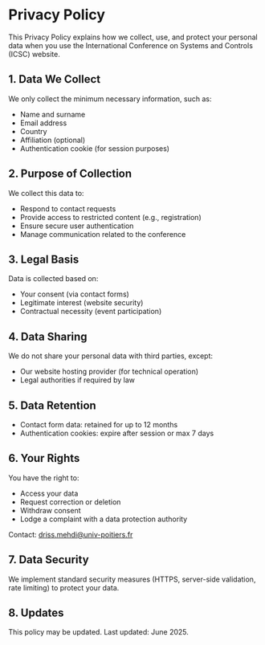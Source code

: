 # Privacy Policy

This Privacy Policy explains how we collect, use, and protect your personal data when you use the International Conference on Systems and Controls (ICSC) website.

## 1. Data We Collect

We only collect the minimum necessary information, such as:

- Name and surname
- Email address
- Country
- Affiliation (optional)
- Authentication cookie (for session purposes)

## 2. Purpose of Collection

We collect this data to:

- Respond to contact requests
- Provide access to restricted content (e.g., registration)
- Ensure secure user authentication
- Manage communication related to the conference

## 3. Legal Basis

Data is collected based on:

- Your consent (via contact forms)
- Legitimate interest (website security)
- Contractual necessity (event participation)

## 4. Data Sharing

We do not share your personal data with third parties, except:

- Our website hosting provider (for technical operation)
- Legal authorities if required by law

## 5. Data Retention

- Contact form data: retained for up to 12 months
- Authentication cookies: expire after session or max 7 days

## 6. Your Rights

You have the right to:

- Access your data
- Request correction or deletion
- Withdraw consent
- Lodge a complaint with a data protection authority

Contact: driss.mehdi@univ-poitiers.fr

## 7. Data Security

We implement standard security measures (HTTPS, server-side validation, rate limiting) to protect your data.

## 8. Updates

This policy may be updated. Last updated: June 2025.
